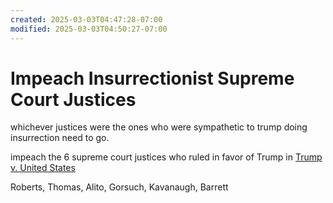 ```yaml
---
created: 2025-03-03T04:47:28-07:00
modified: 2025-03-03T04:50:27-07:00
---
```


# Impeach Insurrectionist Supreme Court Justices

whichever justices were the ones who were sympathetic to trump doing insurrection need to go.

impeach the 6 supreme court justices who ruled in favor of Trump in [Trump v. United States](https://en.m.wikipedia.org/wiki/Trump_v._United_States_(2024))

Roberts, Thomas, Alito, Gorsuch, Kavanaugh, Barrett
